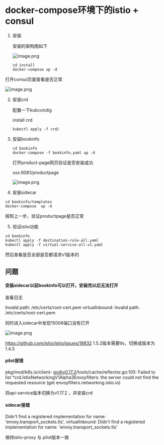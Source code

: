 # docker-compose环境下的istio + consul



1. 安装

   安装的架构图如下

   ![image.png](http://ww1.sinaimg.cn/mw690/654fc08fly1gf9dey83tij20cm05b3z7.jpg)

   ```
   cd install
   docker-compose up -d
   ```

打开consul页面查看是否正常

![image.png](http://ww1.sinaimg.cn/mw690/654fc08fly1gf9cxdecrvj21h00fatbs.jpg)

2. 安装crd

   配置一下kubcondig

   install crd

   ```
   kubectl apply -f crd/
   ```

   

3. 安装bookinfo

   ```
   cd bookinfo
   docker-compose -f bookinfo.yaml up -d 
   ```

   打开product-page网页验证是否安装成功

   xxx:9081/productpage

   ![image.png](http://ww1.sinaimg.cn/large/654fc08fly1gf9d0ok7yej21ha0cxtc5.jpg)

4. 安装sidecar

```
cd bookinfo/templates
docker-compose  up -d 
```

按照上一步，验证productpage是否正常

5. 验证istio功能



```
cd bookinfo
kubectl apply -f destination-rule-all.yaml
kubectl apply -f virtual-service-all-v1.yaml
```

然后查看是否全部是否都请求v1版本的



##  问题

####  安装sidecar以前bookinfo可以打开，安装完以后无法打开

查看日志

Invalid path: /etc/certs/root-cert.pem
virtualInbound: Invalid path: /etc/certs/root-cert.pem

同时进入sidecar中发现15006端口没有打开

![image.png](http://ww1.sinaimg.cn/mw690/654fc08fly1gf9cso5vkdj20qb053416.jpg)



https://github.com/istio/istio/issues/18832
1.5.2版本需要tls，切换成版本为1.4.5



#### pilot报错

pkg/mod/k8s.io/client-
go@v0.17.2/tools/cache/reflector.go:105: Failed to list *crd.IstioNetworkingV1Alpha3Envoyfilters: the server could not find the requested resource (get envoyfilters.networking.istio.io)

将api-service版本切换为v1.17.2 ，并安装crd



#### sidecar报错

Didn't find a registered implementation for name: 'envoy.transport_sockets.tls', virtualInbound: Didn't find a registered implementation for name: 'envoy.transport_sockets.tls'

保持istio-proxy 与 pilot版本一致
